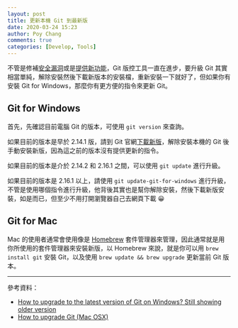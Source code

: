 ```yaml
---
layout: post
title: 更新本機 Git 到最新版
date: 2020-03-24 15:23
author: Poy Chang
comments: true
categories: [Develop, Tools]
---
```


不管是修補[安全漏洞](https://www.ithome.com.tw/news/123526)或是[提供新功能](https://www.ithome.com.tw/news/128961)，Git 版控工具一直在進步，要升級 Git 其實相當單純，解除安裝然後下載新版本的安裝檔，重新安裝一下就好了，但如果你有安裝 Git for Windows，那麼你有更方便的指令來更新 Git。

## Git for Windows

首先，先確認目前電腦 Git 的版本，可使用 `git version` 來查詢。

如果目前的版本是早於 2.14.1 版，請到 Git 官網[下載新版](https://git-scm.com/)，解除安裝本機的 Git 後手動安裝新版，因為這之前的版本沒有提供更新的指令。

如果目前的版本是介於 2.14.2 和 2.16.1 之間，可以使用 `git update` 進行升級。

如果目前的版本是 2.16.1 以上，請使用 `git update-git-for-windows` 進行升級，不管是使用哪個指令進行升級，他背後其實也是幫你解除安裝，然後下載新版安裝，如是而已，但至少不用打開瀏覽器自己去網頁下載 😀

## Git for Mac

Mac 的使用者通常會使用像是 [Homebrew](https://brew.sh/) 套件管理器來管理，因此通常就是用你所使用的套件管理器來安裝新版，以 Homebrew 來說，就是你可以用 `brew install git` 安裝 Git，以及使用 `brew update && brew upgrade` 更新當前 Git 版本。

----------

參考資料：

* [How to upgrade to the latest version of Git on Windows? Still showing older version](https://stackoverflow.com/questions/13790592/how-to-upgrade-to-the-latest-version-of-git-on-windows-still-showing-older-vers)
* [How to upgrade Git (Mac OSX)](https://medium.com/@katopz/how-to-upgrade-git-ff00ea12be18)
